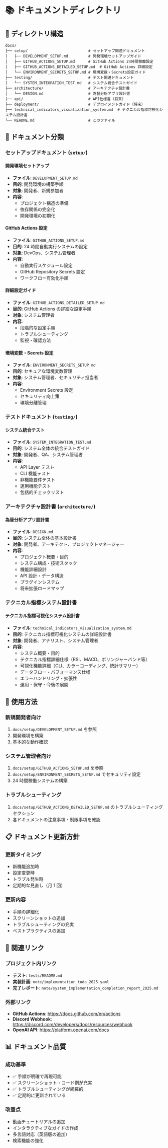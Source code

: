 # 📚 ドキュメントディレクトリ

## 📁 ディレクトリ構造

```
docs/
├── setup/                           # セットアップ関連ドキュメント
│   ├── DEVELOPMENT_SETUP.md         # 開発環境セットアップガイド
│   ├── GITHUB_ACTIONS_SETUP.md      # GitHub Actions 24時間稼働設定
│   ├── GITHUB_ACTIONS_DETAILED_SETUP.md  # GitHub Actions 詳細設定
│   └── ENVIRONMENT_SECRETS_SETUP.md # 環境変数・Secrets設定ガイド
├── testing/                         # テスト関連ドキュメント
│   └── SYSTEM_INTEGRATION_TEST.md   # システム統合テストガイド
├── architecture/                    # アーキテクチャ設計書
│   └── DESIGN.md                    # 為替分析アプリ設計書
├── api/                             # API仕様書（将来）
├── deployment/                      # デプロイメントガイド（将来）
├── technical_indicators_visualization_system.md  # テクニカル指標可視化システム設計書
└── README.md                        # このファイル
```

## 🎯 ドキュメント分類

### セットアップドキュメント (`setup/`)

#### 開発環境セットアップ

- **ファイル**: `DEVELOPMENT_SETUP.md`
- **目的**: 開発環境の構築手順
- **対象**: 開発者、新規参加者
- **内容**:
  - プロジェクト構造の準備
  - 依存関係の完全化
  - 開発環境の初期化

#### GitHub Actions 設定

- **ファイル**: `GITHUB_ACTIONS_SETUP.md`
- **目的**: 24 時間自動実行システムの設定
- **対象**: DevOps、システム管理者
- **内容**:
  - 自動実行スケジュール設定
  - GitHub Repository Secrets 設定
  - ワークフロー有効化手順

#### 詳細設定ガイド

- **ファイル**: `GITHUB_ACTIONS_DETAILED_SETUP.md`
- **目的**: GitHub Actions の詳細な設定手順
- **対象**: システム管理者
- **内容**:
  - 段階的な設定手順
  - トラブルシューティング
  - 監視・確認方法

#### 環境変数・Secrets 設定

- **ファイル**: `ENVIRONMENT_SECRETS_SETUP.md`
- **目的**: セキュアな環境変数管理
- **対象**: システム管理者、セキュリティ担当者
- **内容**:
  - Environment Secrets 設定
  - セキュリティ向上策
  - 環境分離管理

### テストドキュメント (`testing/`)

#### システム統合テスト

- **ファイル**: `SYSTEM_INTEGRATION_TEST.md`
- **目的**: システム全体の統合テストガイド
- **対象**: 開発者、QA、システム管理者
- **内容**:
  - API Layer テスト
  - CLI 機能テスト
  - 非機能要件テスト
  - 運用機能テスト
  - 包括的チェックリスト

### アーキテクチャ設計書 (`architecture/`)

#### 為替分析アプリ設計書

- **ファイル**: `DESIGN.md`
- **目的**: システム全体の基本設計書
- **対象**: 開発者、アーキテクト、プロジェクトマネージャー
- **内容**:
  - プロジェクト概要・目的
  - システム構成・技術スタック
  - 機能詳細設計
  - API 設計・データ構造
  - プラグインシステム
  - 将来拡張ロードマップ

### テクニカル指標システム設計書

#### テクニカル指標可視化システム設計書

- **ファイル**: `technical_indicators_visualization_system.md`
- **目的**: テクニカル指標可視化システムの詳細設計書
- **対象**: 開発者、アナリスト、システム管理者
- **内容**:
  - システム概要・目的
  - テクニカル指標詳細仕様（RSI、MACD、ボリンジャーバンド等）
  - 可視化機能詳細（CLI、カラーコーディング、統計サマリー）
  - データフロー・パフォーマンス仕様
  - エラーハンドリング・拡張性
  - 運用・保守・今後の展開

## 🚀 使用方法

### 新規開発者向け

1. `docs/setup/DEVELOPMENT_SETUP.md` を参照
2. 開発環境を構築
3. 基本的な動作確認

### システム管理者向け

1. `docs/setup/GITHUB_ACTIONS_SETUP.md` を参照
2. `docs/setup/ENVIRONMENT_SECRETS_SETUP.md` でセキュリティ設定
3. 24 時間稼働システムの構築

### トラブルシューティング

1. `docs/setup/GITHUB_ACTIONS_DETAILED_SETUP.md` のトラブルシューティングセクション
2. 各ドキュメントの注意事項・制限事項を確認

## 📋 ドキュメント更新方針

### 更新タイミング

- 新機能追加時
- 設定変更時
- トラブル発生時
- 定期的な見直し（月 1 回）

### 更新内容

- 手順の詳細化
- スクリーンショットの追加
- トラブルシューティングの充実
- ベストプラクティスの追加

## 🔗 関連リンク

### プロジェクト内リンク

- **テスト**: `tests/README.md`
- **実装計画**: `note/implementation_todo_2025.yaml`
- **完了レポート**: `note/system_implementation_completion_report_2025.md`

### 外部リンク

- **GitHub Actions**: https://docs.github.com/en/actions
- **Discord Webhook**: https://discord.com/developers/docs/resources/webhook
- **OpenAI API**: https://platform.openai.com/docs

## 📊 ドキュメント品質

### 成功基準

- ✅ 手順が明確で再現可能
- ✅ スクリーンショット・コード例が充実
- ✅ トラブルシューティングが網羅的
- ✅ 定期的に更新されている

### 改善点

- 動画チュートリアルの追加
- インタラクティブなガイドの作成
- 多言語対応（英語版の追加）
- 検索機能の強化
